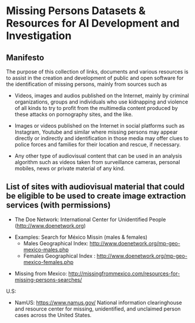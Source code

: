 # Missing Persons Datasets & Resources for AI Development and Investigation

## Manifesto

The purpose of this collection of links, documents and various resources is to assist in the creation and development of public and open software for the identification of missing persons, mainly from sources such as
 
 - Videos, images and audios published on the Internet, mainly by criminal organizations, groups and individuals who use kidnapping and violence of all kinds to try to profit from the multimedia content produced by these attacks on pornography sites, and the like.
 
 - Images or videos published on the Internet in social platforms such as Instagram, Youtube and similar where missing persons may appear directly or indirectly and identification in those media may offer clues to police forces and families for their location and rescue, if necessary.
 
 - Any other type of audiovisual content that can be used in an analysis algorithm such as videos taken from surveillance cameras, personal mobiles, news or private material of any kind.
 
 ## List of sites with audiovisual material that could be eligible to be used to create image extraction services (with permissions)
 
* The Doe Network: International Center for Unidentified People (http://www.doenetwork.org)
 - Examples: Search for México Missin (males & females)
    - Males Geographical Index: http://www.doenetwork.org/mp-geo-mexico-males.php
    - Females Geographical Index : http://www.doenetwork.org/mp-geo-mexico-females.php
    
 * Missing from Mexico:   http://missingfrommexico.com/resources-for-missing-persons-searches/
  
 U.S:
 - NamUS:  https://www.namus.gov/
 National information clearinghouse and resource center for missing, unidentified, and unclaimed person cases across the United States.

